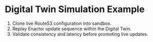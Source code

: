 # Digital Twin Simulation Example

1. Clone live Route53 configuration into sandbox.
2. Replay Enactor update sequence within the Digital Twin.
3. Validate consistency and latency before promoting live updates.
